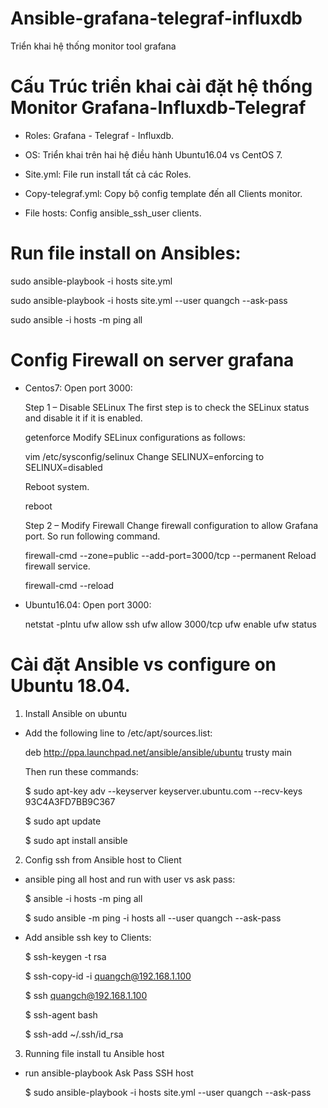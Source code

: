 # Ansible-grafana-telegraf-influxdb
Triển khai hệ thống monitor tool grafana

# Cấu Trúc triển khai cài đặt hệ thống Monitor Grafana-Influxdb-Telegraf
- Roles: Grafana - Telegraf - Influxdb.

- OS: Triển khai trên hai hệ điều hành Ubuntu16.04 vs CentOS 7.

- Site.yml: File run install tất cả các Roles.

- Copy-telegraf.yml: Copy bộ config template đến all Clients monitor.

- File hosts: Config ansible_ssh_user clients.

# Run file install on Ansibles:

sudo ansible-playbook -i hosts site.yml

sudo ansible-playbook -i hosts site.yml --user quangch --ask-pass

sudo ansible -i hosts -m ping all

# Config Firewall on server grafana
- Centos7: Open port 3000:

    Step 1 – Disable SELinux
    The first step is to check the SELinux status and disable it if it is enabled.

    getenforce
    Modify SELinux configurations as follows:

    vim /etc/sysconfig/selinux
    Change SELINUX=enforcing to SELINUX=disabled

    Reboot system.

    reboot

    Step 2 – Modify Firewall
    Change firewall configuration to allow Grafana port. So run following command.

    firewall-cmd --zone=public --add-port=3000/tcp --permanent
    Reload firewall service.

    firewall-cmd --reload

- Ubuntu16.04: Open port 3000:

    netstat -plntu
    ufw allow ssh
    ufw allow 3000/tcp
    ufw enable
    ufw status


# Cài đặt Ansible vs configure on Ubuntu 18.04.

1. Install Ansible on ubuntu

- Add the following line to /etc/apt/sources.list:

  deb http://ppa.launchpad.net/ansible/ansible/ubuntu trusty main
  
  Then run these commands:

  $ sudo apt-key adv --keyserver keyserver.ubuntu.com --recv-keys 93C4A3FD7BB9C367
  
  $ sudo apt update
  
  $ sudo apt install ansible

2. Config ssh from Ansible host to Client

- ansible ping all host and run with user vs ask  pass:

  $ ansible -i hosts -m ping all

  $ sudo ansible -m ping -i hosts all --user quangch --ask-pass

- Add ansible ssh key to Clients:

  $ ssh-keygen -t rsa
  
  $ ssh-copy-id -i quangch@192.168.1.100
  
  $ ssh quangch@192.168.1.100
 
  $ ssh-agent bash
  
  $ ssh-add ~/.ssh/id_rsa

3. Running file install tu Ansible host

- run ansible-playbook Ask Pass SSH host

  $ sudo ansible-playbook -i hosts site.yml --user quangch --ask-pass



